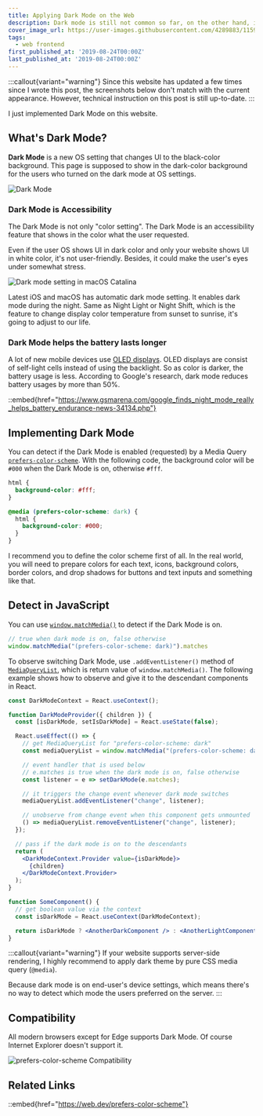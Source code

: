 ```yaml
---
title: Applying Dark Mode on the Web
description: Dark mode is still not common so far, on the other hand, it's getting more common since macOS supports it in 2018. Nowadays, most major OSs has this feature. I describe how to let your websites support dark mode and what you need to do for it.
cover_image_url: https://user-images.githubusercontent.com/4289883/115945142-1d9bb180-a46f-11eb-9a22-8c5bb0d0351e.png
tags:
  - web frontend
first_published_at: '2019-08-24T00:00Z'
last_published_at: '2019-08-24T00:00Z'
---
```

:::callout{variant="warning"}
Since this website has updated a few times since I wrote this post, the screenshots below don't match with the current appearance. However, technical instruction on this post is still up-to-date.
:::

I just implemented Dark Mode on this website.

## What's Dark Mode?

**Dark Mode** is a new OS setting that changes UI to the black-color background. This page is supposed to show in the dark-color background for the users who turned on the dark mode at OS settings.

![Dark Mode](https://user-images.githubusercontent.com/4289883/115945189-5b98d580-a46f-11eb-940e-43999f2ea52d.png)

### Dark Mode is Accessibility

The Dark Mode is not only "color setting". The Dark Mode is an accessibility feature that shows in the color what the user requested.

Even if the user OS shows UI in dark color and only your website shows UI in white color, it's not user-friendly. Besides, it could make the user's eyes under somewhat stress.

![Dark mode setting in macOS Catalina](https://user-images.githubusercontent.com/4289883/115945235-969b0900-a46f-11eb-925d-ac467ae848c4.png)

Latest iOS and macOS has automatic dark mode setting. It enables dark mode during the night. Same as Night Light or Night Shift, which is the feature to change display color temperature from sunset to sunrise, it's going to adjust to our life.

### Dark Mode helps the battery lasts longer

A lot of new mobile devices use [OLED displays](https://en.wikipedia.org/wiki/OLED). OLED displays are consist of self-light cells instead of using the backlight. So as color is darker, the battery usage is less. According to Google's research, dark mode reduces battery usages by more than 50%.

::embed{href="https://www.gsmarena.com/google_finds_night_mode_really_helps_battery_endurance-news-34134.php"}

## Implementing Dark Mode

You can detect if the Dark Mode is enabled (requested) by a Media Query [`prefers-color-scheme`](https://developer.mozilla.org/ja/docs/Web/CSS/@media/prefers-color-scheme). With the following code, the background color will be `#000` when the Dark Mode is on, otherwise `#fff`.

```css
html {
  background-color: #fff;
}

@media (prefers-color-scheme: dark) {
  html {
    background-color: #000;
  }
}
```

I recommend you to define the color scheme first of all. In the real world, you will need to prepare colors for each text, icons, background colors, border colors, and drop shadows for buttons and text inputs and something like that.

## Detect in JavaScript

You can use [`window.matchMedia()`](https://developer.mozilla.org/ja/docs/Web/API/Window/matchMedia) to detect if the Dark Mode is on.

```js
// true when dark mode is on, false otherwise
window.matchMedia("(prefers-color-scheme: dark)").matches
```

To observe switching Dark Mode, use `.addEventListener()` method of [`MediaQueryList`](https://developer.mozilla.org/ja/docs/Web/API/MediaQueryList), which is return value of `window.matchMedia()`. The following example shows how to observe and give it to the descendant components in React.

```jsx
const DarkModeContext = React.useContext();

function DarkModeProvider({ children }) {
  const [isDarkMode, setIsDarkMode] = React.useState(false);

  React.useEffect(() => {
    // get MediaQueryList for "prefers-color-scheme: dark"
    const mediaQueryList = window.matchMedia("(prefers-color-scheme: dark)");

    // event handler that is used below
    // e.matches is true when the dark mode is on, false otherwise
    const listener = e => setDarkMode(e.matches);

    // it triggers the change event whenever dark mode switches
    mediaQueryList.addEventListener("change", listener);

    // unobserve from change event when this component gets unmounted
    () => mediaQueryList.removeEventListener("change", listener);
  });

  // pass if the dark mode is on to the descendants
  return (
    <DarkModeContext.Provider value={isDarkMode}>
      {children}
    </DarkModeContext.Provider>
  );
}

function SomeComponent() {
  // get boolean value via the context
  const isDarkMode = React.useContext(DarkModeContext);

  return isDarkMode ? <AnotherDarkComponent /> : <AnotherLightComponent />;
}
```

:::callout{variant="warning"}
If your website supports server-side rendering, I highly recommend to apply dark theme by pure CSS media query (`@media`).

Because dark mode is on end-user's device settings, which means there's no way to detect which mode the users preferred on the server.
:::

## Compatibility

All modern browsers except for Edge supports Dark Mode. Of course Internet Explorer doesn't support it.

![prefers-color-scheme Compatibility](https://user-images.githubusercontent.com/4289883/115945328-12955100-a470-11eb-8231-757522d533c1.png)

## Related Links

::embed{href="https://web.dev/prefers-color-scheme"}
